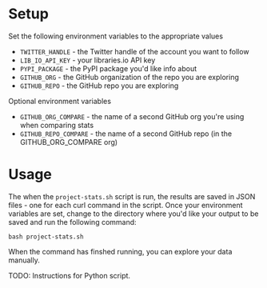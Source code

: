# Setup

Set the following environment variables to the appropriate values

* `TWITTER_HANDLE` - the Twitter handle of the account you want to follow
* `LIB_IO_API_KEY` - your libraries.io API key
* `PYPI_PACKAGE` - the PyPI package you'd like info about
* `GITHUB_ORG` - the GitHub organization of the repo you are exploring
* `GITHUB_REPO` - the GitHub repo you are exploring

Optional environment variables

* `GITHUB_ORG_COMPARE` - the name of a second GitHub org you're using when comparing stats
* `GITHUB_REPO_COMPARE` - the name of a second GitHub repo (in the GITHUB_ORG_COMPARE org)

# Usage

The when the `project-stats.sh` script is run, the results are saved in JSON files - one for each curl command in the script. Once your environment variables are set, change to the directory where you'd like your output to be saved and run the following command:

`bash project-stats.sh`


When the command has finshed running, you can explore your data manually. 

TODO: Instructions for Python script. 

